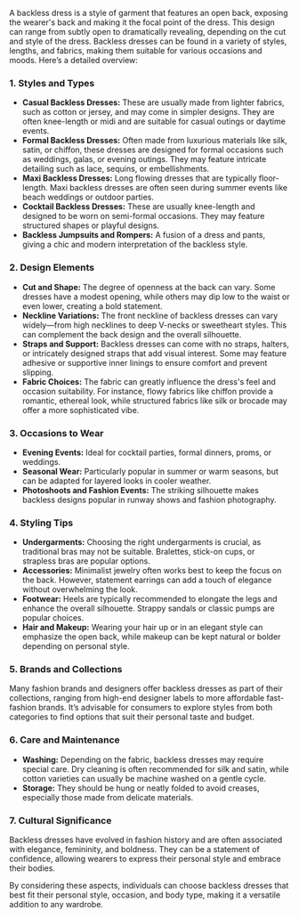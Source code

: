 A backless dress is a style of garment that features an open back, exposing the wearer's back and making it the focal point of the dress. This design can range from subtly open to dramatically revealing, depending on the cut and style of the dress. Backless dresses can be found in a variety of styles, lengths, and fabrics, making them suitable for various occasions and moods. Here’s a detailed overview:

### 1. **Styles and Types**
   - **Casual Backless Dresses:** These are usually made from lighter fabrics, such as cotton or jersey, and may come in simpler designs. They are often knee-length or midi and are suitable for casual outings or daytime events.
   - **Formal Backless Dresses:** Often made from luxurious materials like silk, satin, or chiffon, these dresses are designed for formal occasions such as weddings, galas, or evening outings. They may feature intricate detailing such as lace, sequins, or embellishments.
   - **Maxi Backless Dresses:** Long flowing dresses that are typically floor-length. Maxi backless dresses are often seen during summer events like beach weddings or outdoor parties.
   - **Cocktail Backless Dresses:** These are usually knee-length and designed to be worn on semi-formal occasions. They may feature structured shapes or playful designs.
   - **Backless Jumpsuits and Rompers:** A fusion of a dress and pants, giving a chic and modern interpretation of the backless style.

### 2. **Design Elements**
   - **Cut and Shape:** The degree of openness at the back can vary. Some dresses have a modest opening, while others may dip low to the waist or even lower, creating a bold statement.
   - **Neckline Variations:** The front neckline of backless dresses can vary widely—from high necklines to deep V-necks or sweetheart styles. This can complement the back design and the overall silhouette.
   - **Straps and Support:** Backless dresses can come with no straps, halters, or intricately designed straps that add visual interest. Some may feature adhesive or supportive inner linings to ensure comfort and prevent slipping.
   - **Fabric Choices:** The fabric can greatly influence the dress's feel and occasion suitability. For instance, flowy fabrics like chiffon provide a romantic, ethereal look, while structured fabrics like silk or brocade may offer a more sophisticated vibe.

### 3. **Occasions to Wear**
   - **Evening Events:** Ideal for cocktail parties, formal dinners, proms, or weddings.
   - **Seasonal Wear:** Particularly popular in summer or warm seasons, but can be adapted for layered looks in cooler weather.
   - **Photoshoots and Fashion Events:** The striking silhouette makes backless designs popular in runway shows and fashion photography.

### 4. **Styling Tips**
   - **Undergarments:** Choosing the right undergarments is crucial, as traditional bras may not be suitable. Bralettes, stick-on cups, or strapless bras are popular options.
   - **Accessories:** Minimalist jewelry often works best to keep the focus on the back. However, statement earrings can add a touch of elegance without overwhelming the look.
   - **Footwear:** Heels are typically recommended to elongate the legs and enhance the overall silhouette. Strappy sandals or classic pumps are popular choices.
   - **Hair and Makeup:** Wearing your hair up or in an elegant style can emphasize the open back, while makeup can be kept natural or bolder depending on personal style.

### 5. **Brands and Collections**
Many fashion brands and designers offer backless dresses as part of their collections, ranging from high-end designer labels to more affordable fast-fashion brands. It’s advisable for consumers to explore styles from both categories to find options that suit their personal taste and budget.

### 6. **Care and Maintenance**
- **Washing:** Depending on the fabric, backless dresses may require special care. Dry cleaning is often recommended for silk and satin, while cotton varieties can usually be machine washed on a gentle cycle.
- **Storage:** They should be hung or neatly folded to avoid creases, especially those made from delicate materials.

### 7. **Cultural Significance**
Backless dresses have evolved in fashion history and are often associated with elegance, femininity, and boldness. They can be a statement of confidence, allowing wearers to express their personal style and embrace their bodies.

By considering these aspects, individuals can choose backless dresses that best fit their personal style, occasion, and body type, making it a versatile addition to any wardrobe.